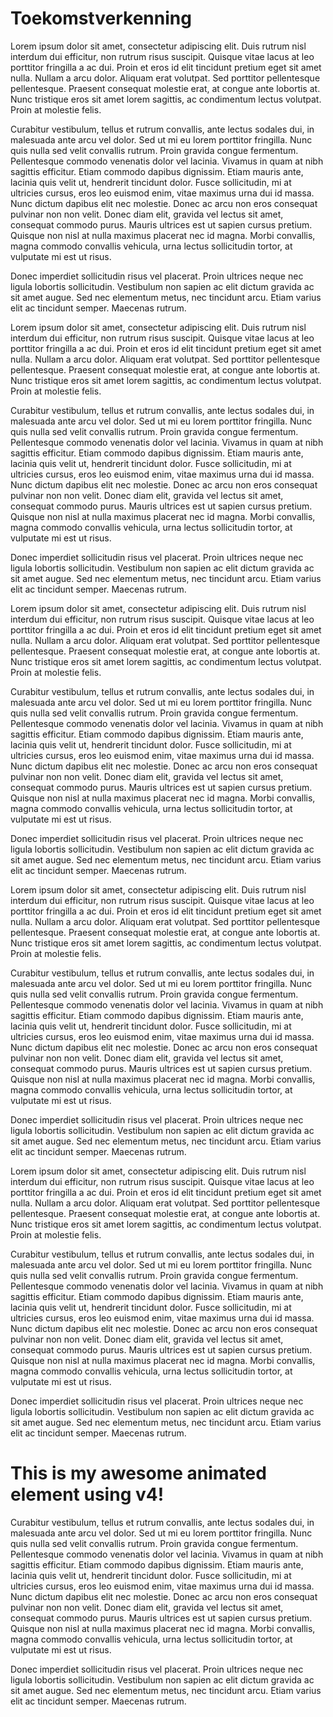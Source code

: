 # Toekomstverkenning

Lorem ipsum dolor sit amet, consectetur adipiscing elit. Duis rutrum nisl interdum dui efficitur, 
non rutrum risus suscipit. Quisque vitae lacus at leo porttitor fringilla a ac dui. Proin et eros 
id elit tincidunt pretium eget sit amet nulla. Nullam a arcu dolor. Aliquam erat volutpat. Sed porttitor 
pellentesque pellentesque. Praesent consequat molestie erat, at congue ante lobortis at. Nunc tristique
eros sit amet lorem sagittis, ac condimentum lectus volutpat. Proin at molestie felis.

Curabitur vestibulum, tellus et rutrum convallis, ante lectus sodales dui, in malesuada ante arcu vel 
dolor. Sed ut mi eu lorem porttitor fringilla. Nunc quis nulla sed velit convallis rutrum. Proin gravida 
congue fermentum. Pellentesque commodo venenatis dolor vel lacinia. Vivamus in quam at nibh sagittis efficitur. 
Etiam commodo dapibus dignissim. Etiam mauris ante, lacinia quis velit ut, hendrerit tincidunt dolor. Fusce sollicitudin, 
mi at ultricies cursus, eros leo euismod enim, vitae maximus urna dui id massa. Nunc dictum dapibus elit nec molestie.
Donec ac arcu non eros consequat pulvinar non non velit. Donec diam elit, gravida vel lectus sit amet, consequat commodo
purus. Mauris ultrices est ut sapien cursus pretium. Quisque non nisl at nulla maximus placerat nec id magna. 
Morbi convallis, magna commodo convallis vehicula, urna lectus sollicitudin tortor, at vulputate mi est ut risus.

Donec imperdiet sollicitudin risus vel placerat. Proin ultrices neque nec ligula lobortis sollicitudin. 
Vestibulum non sapien ac elit dictum gravida ac sit amet augue. Sed nec elementum metus, nec tincidunt 
arcu. Etiam varius elit ac tincidunt semper. Maecenas rutrum.

Lorem ipsum dolor sit amet, consectetur adipiscing elit. Duis rutrum nisl interdum dui efficitur, 
non rutrum risus suscipit. Quisque vitae lacus at leo porttitor fringilla a ac dui. Proin et eros 
id elit tincidunt pretium eget sit amet nulla. Nullam a arcu dolor. Aliquam erat volutpat. Sed porttitor 
pellentesque pellentesque. Praesent consequat molestie erat, at congue ante lobortis at. Nunc tristique
eros sit amet lorem sagittis, ac condimentum lectus volutpat. Proin at molestie felis.

Curabitur vestibulum, tellus et rutrum convallis, ante lectus sodales dui, in malesuada ante arcu vel 
dolor. Sed ut mi eu lorem porttitor fringilla. Nunc quis nulla sed velit convallis rutrum. Proin gravida 
congue fermentum. Pellentesque commodo venenatis dolor vel lacinia. Vivamus in quam at nibh sagittis efficitur. 
Etiam commodo dapibus dignissim. Etiam mauris ante, lacinia quis velit ut, hendrerit tincidunt dolor. Fusce sollicitudin, 
mi at ultricies cursus, eros leo euismod enim, vitae maximus urna dui id massa. Nunc dictum dapibus elit nec molestie.
Donec ac arcu non eros consequat pulvinar non non velit. Donec diam elit, gravida vel lectus sit amet, consequat commodo
purus. Mauris ultrices est ut sapien cursus pretium. Quisque non nisl at nulla maximus placerat nec id magna. 
Morbi convallis, magna commodo convallis vehicula, urna lectus sollicitudin tortor, at vulputate mi est ut risus.

Donec imperdiet sollicitudin risus vel placerat. Proin ultrices neque nec ligula lobortis sollicitudin. 
Vestibulum non sapien ac elit dictum gravida ac sit amet augue. Sed nec elementum metus, nec tincidunt 
arcu. Etiam varius elit ac tincidunt semper. Maecenas rutrum.

Lorem ipsum dolor sit amet, consectetur adipiscing elit. Duis rutrum nisl interdum dui efficitur, 
non rutrum risus suscipit. Quisque vitae lacus at leo porttitor fringilla a ac dui. Proin et eros 
id elit tincidunt pretium eget sit amet nulla. Nullam a arcu dolor. Aliquam erat volutpat. Sed porttitor 
pellentesque pellentesque. Praesent consequat molestie erat, at congue ante lobortis at. Nunc tristique
eros sit amet lorem sagittis, ac condimentum lectus volutpat. Proin at molestie felis.

Curabitur vestibulum, tellus et rutrum convallis, ante lectus sodales dui, in malesuada ante arcu vel 
dolor. Sed ut mi eu lorem porttitor fringilla. Nunc quis nulla sed velit convallis rutrum. Proin gravida 
congue fermentum. Pellentesque commodo venenatis dolor vel lacinia. Vivamus in quam at nibh sagittis efficitur. 
Etiam commodo dapibus dignissim. Etiam mauris ante, lacinia quis velit ut, hendrerit tincidunt dolor. Fusce sollicitudin, 
mi at ultricies cursus, eros leo euismod enim, vitae maximus urna dui id massa. Nunc dictum dapibus elit nec molestie.
Donec ac arcu non eros consequat pulvinar non non velit. Donec diam elit, gravida vel lectus sit amet, consequat commodo
purus. Mauris ultrices est ut sapien cursus pretium. Quisque non nisl at nulla maximus placerat nec id magna. 
Morbi convallis, magna commodo convallis vehicula, urna lectus sollicitudin tortor, at vulputate mi est ut risus.

Donec imperdiet sollicitudin risus vel placerat. Proin ultrices neque nec ligula lobortis sollicitudin. 
Vestibulum non sapien ac elit dictum gravida ac sit amet augue. Sed nec elementum metus, nec tincidunt 
arcu. Etiam varius elit ac tincidunt semper. Maecenas rutrum.

Lorem ipsum dolor sit amet, consectetur adipiscing elit. Duis rutrum nisl interdum dui efficitur, 
non rutrum risus suscipit. Quisque vitae lacus at leo porttitor fringilla a ac dui. Proin et eros 
id elit tincidunt pretium eget sit amet nulla. Nullam a arcu dolor. Aliquam erat volutpat. Sed porttitor 
pellentesque pellentesque. Praesent consequat molestie erat, at congue ante lobortis at. Nunc tristique
eros sit amet lorem sagittis, ac condimentum lectus volutpat. Proin at molestie felis.

Curabitur vestibulum, tellus et rutrum convallis, ante lectus sodales dui, in malesuada ante arcu vel 
dolor. Sed ut mi eu lorem porttitor fringilla. Nunc quis nulla sed velit convallis rutrum. Proin gravida 
congue fermentum. Pellentesque commodo venenatis dolor vel lacinia. Vivamus in quam at nibh sagittis efficitur. 
Etiam commodo dapibus dignissim. Etiam mauris ante, lacinia quis velit ut, hendrerit tincidunt dolor. Fusce sollicitudin, 
mi at ultricies cursus, eros leo euismod enim, vitae maximus urna dui id massa. Nunc dictum dapibus elit nec molestie.
Donec ac arcu non eros consequat pulvinar non non velit. Donec diam elit, gravida vel lectus sit amet, consequat commodo
purus. Mauris ultrices est ut sapien cursus pretium. Quisque non nisl at nulla maximus placerat nec id magna. 
Morbi convallis, magna commodo convallis vehicula, urna lectus sollicitudin tortor, at vulputate mi est ut risus.

Donec imperdiet sollicitudin risus vel placerat. Proin ultrices neque nec ligula lobortis sollicitudin. 
Vestibulum non sapien ac elit dictum gravida ac sit amet augue. Sed nec elementum metus, nec tincidunt 
arcu. Etiam varius elit ac tincidunt semper. Maecenas rutrum.

Lorem ipsum dolor sit amet, consectetur adipiscing elit. Duis rutrum nisl interdum dui efficitur, 
non rutrum risus suscipit. Quisque vitae lacus at leo porttitor fringilla a ac dui. Proin et eros 
id elit tincidunt pretium eget sit amet nulla. Nullam a arcu dolor. Aliquam erat volutpat. Sed porttitor 
pellentesque pellentesque. Praesent consequat molestie erat, at congue ante lobortis at. Nunc tristique
eros sit amet lorem sagittis, ac condimentum lectus volutpat. Proin at molestie felis.

Curabitur vestibulum, tellus et rutrum convallis, ante lectus sodales dui, in malesuada ante arcu vel 
dolor. Sed ut mi eu lorem porttitor fringilla. Nunc quis nulla sed velit convallis rutrum. Proin gravida 
congue fermentum. Pellentesque commodo venenatis dolor vel lacinia. Vivamus in quam at nibh sagittis efficitur. 
Etiam commodo dapibus dignissim. Etiam mauris ante, lacinia quis velit ut, hendrerit tincidunt dolor. Fusce sollicitudin, 
mi at ultricies cursus, eros leo euismod enim, vitae maximus urna dui id massa. Nunc dictum dapibus elit nec molestie.
Donec ac arcu non eros consequat pulvinar non non velit. Donec diam elit, gravida vel lectus sit amet, consequat commodo
purus. Mauris ultrices est ut sapien cursus pretium. Quisque non nisl at nulla maximus placerat nec id magna. 
Morbi convallis, magna commodo convallis vehicula, urna lectus sollicitudin tortor, at vulputate mi est ut risus.

Donec imperdiet sollicitudin risus vel placerat. Proin ultrices neque nec ligula lobortis sollicitudin. 
Vestibulum non sapien ac elit dictum gravida ac sit amet augue. Sed nec elementum metus, nec tincidunt 
arcu. Etiam varius elit ac tincidunt semper. Maecenas rutrum.

<script src="https://unpkg.com/jquery-aniview/dist/jquery.aniview.js"></script>
<script>
        $(document).ready(function(){
            $('.aniview-v3').AniView();
            $('.aniview-v4').AniView({
                animateClass: 'animate__animated'
                animateThreshold: 100,
                scrollPollInterval: 50
            });
        });
    </script>

<h1 class="aniview-v4" data-av-animation="animate__jackInTheBox">
            This is my awesome animated element using v4!
        </h1>
        
Curabitur vestibulum, tellus et rutrum convallis, ante lectus sodales dui, in malesuada ante arcu vel 
dolor. Sed ut mi eu lorem porttitor fringilla. Nunc quis nulla sed velit convallis rutrum. Proin gravida 
congue fermentum. Pellentesque commodo venenatis dolor vel lacinia. Vivamus in quam at nibh sagittis efficitur. 
Etiam commodo dapibus dignissim. Etiam mauris ante, lacinia quis velit ut, hendrerit tincidunt dolor. Fusce sollicitudin, 
mi at ultricies cursus, eros leo euismod enim, vitae maximus urna dui id massa. Nunc dictum dapibus elit nec molestie.
Donec ac arcu non eros consequat pulvinar non non velit. Donec diam elit, gravida vel lectus sit amet, consequat commodo
purus. Mauris ultrices est ut sapien cursus pretium. Quisque non nisl at nulla maximus placerat nec id magna. 
Morbi convallis, magna commodo convallis vehicula, urna lectus sollicitudin tortor, at vulputate mi est ut risus.

Donec imperdiet sollicitudin risus vel placerat. Proin ultrices neque nec ligula lobortis sollicitudin. 
Vestibulum non sapien ac elit dictum gravida ac sit amet augue. Sed nec elementum metus, nec tincidunt 
arcu. Etiam varius elit ac tincidunt semper. Maecenas rutrum.